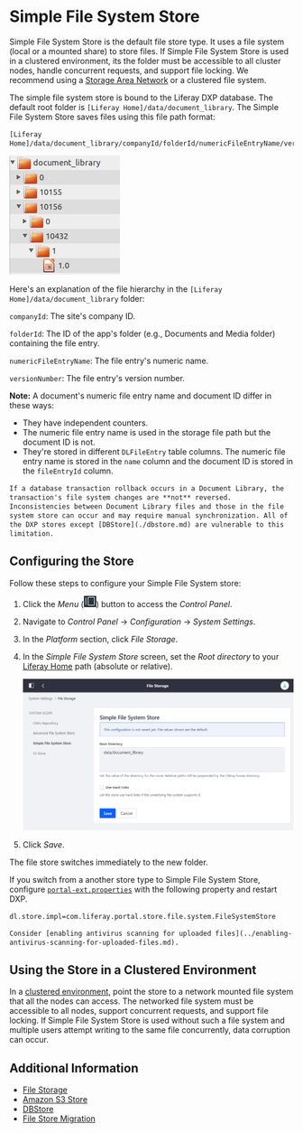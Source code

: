 # Simple File System Store

Simple File System Store is the default file store type. It uses a file system (local or a mounted share) to store files. If Simple File System Store is used in a clustered environment, its the folder must be accessible to all cluster nodes, handle concurrent requests, and support file locking. We recommend using a [Storage Area Network](https://en.wikipedia.org/wiki/Storage_area_network) or a clustered file system.

The simple file system store is bound to the Liferay DXP database. The default root folder is `[Liferay Home]/data/document_library`. The Simple File System Store saves files using this file path format:

```
[Liferay Home]/data/document_library/companyId/folderId/numericFileEntryName/versionNumber
```

![Example Simple File System Store file structure.](./simple-file-system-store/images/01.png)

Here's an explanation of the file hierarchy in the `[Liferay Home]/data/document_library` folder:

`companyId`: The site's company ID.

`folderId`: The ID of the app's folder (e.g., Documents and Media folder) containing the file entry.

`numericFileEntryName`: The file entry's numeric name.

`versionNumber`: The file entry's version number.

**Note:** A document's numeric file entry name and document ID differ in these ways:

* They have independent counters.
* The numeric file entry name is used in the storage file path but the document ID is not.
* They're stored in different `DLFileEntry` table columns. The numeric file entry name is stored in the `name` column and the document ID is stored in the `fileEntryId` column.

```{warning}
If a database transaction rollback occurs in a Document Library, the transaction's file system changes are **not** reversed. Inconsistencies between Document Library files and those in the file system store can occur and may require manual synchronization. All of the DXP stores except [DBStore](./dbstore.md) are vulnerable to this limitation.
```

## Configuring the Store

Follow these steps to configure your Simple File System store:

1. Click the _Menu_ (![Menu](./simple-file-system-store/images/02.png)) button to access the _Control Panel_.
1. Navigate to _Control Panel_ &rarr; _Configuration_ &rarr; _System Settings_.
1. In the _Platform_ section, click _File Storage_.
1. In the _Simple File System Store_ screen, set the _Root directory_ to your [Liferay Home](../../../installation-and-upgrades/reference/liferay-home.md) path (absolute or relative).

    ![The File Storage page in System Settings lets you configure document repository storage.](./simple-file-system-store/images/03.png)

1. Click _Save_.

The file store switches immediately to the new folder.

If you switch from a another store type to Simple File System Store, configure [`portal-ext.properties`](../../../installation-and-upgrades/reference/portal-properties.md) with the following property and restart DXP.

```properties
dl.store.impl=com.liferay.portal.store.file.system.FileSystemStore
```

```{important}
Consider [enabling antivirus scanning for uploaded files](../enabling-antivirus-scanning-for-uploaded-files.md).
```

## Using the Store in a Clustered Environment

In a [clustered environment](../../../installation-and-upgrades/setting-up-liferay/clustering-for-high-availability.md), point the store to a network mounted file system that all the nodes can access. The networked file system must be accessible to all nodes, support concurrent requests, and support file locking. If Simple File System Store is used without such a file system and multiple users attempt writing to the same file concurrently, data corruption can occur.

## Additional Information

* [File Storage](../../file-storage.md)
* [Amazon S3 Store](./amazon-s3-store.md)
* [DBStore](./dbstore.md)
* [File Store Migration](../file-store-migration.md)